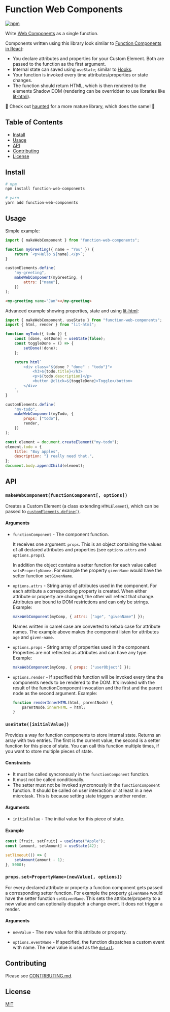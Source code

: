# Function Web Components

[![npm](https://img.shields.io/npm/v/function-web-components.svg)](https://www.npmjs.com/package/function-web-components)

Write [Web Components](https://developer.mozilla.org/en-US/docs/Web/Web_Components) as a single function.

Components written using this library look similar to [Function Components in React](https://reactjs.org/docs/components-and-props.html#function-and-class-components):

-   You declare attributes and properties for your Custom Element. Both are passed to the function as the first argument.
-   Internal state can saved using `useState`; similar to [Hooks](https://reactjs.org/docs/hooks-intro.html).
-   Your function is invoked every time attributes/properties or state changes.
-   The function should return HTML, which is then rendered to the elements Shadow DOM (rendering can be overridden to use libraries like [lit-html](https://github.com/Polymer/lit-html)).

📣 Check out [haunted](https://github.com/matthewp/haunted) for a more mature library, which does the same! 📣

## Table of Contents

-   [Install](#install)
-   [Usage](#usage)
-   [API](#api)
-   [Contributing](#contributing)
-   [License](#license)

## Install

```sh
# npm
npm install function-web-components

# yarn
yarn add function-web-components
```

## Usage

Simple example:

```js
import { makeWebComponent } from "function-web-components";

function myGreeting({ name = "You" }) {
    return `<p>Hello ${name}.</p>`;
}

customElements.define(
    "my-greeting",
    makeWebComponent(myGreeting, {
        attrs: ["name"],
    })
);
```

```html
<my-greeting name="Jan"></my-greeting>
```

Advanced example showing properties, state and using [lit-html](https://github.com/Polymer/lit-html):

```js
import { makeWebComponent, useState } from "function-web-components";
import { html, render } from "lit-html";

function myTodo({ todo }) {
    const [done, setDone] = useState(false);
    const toggleDone = () => {
        setDone(!done);
    };

    return html`
        <div class="${done ? "done" : "todo"}">
            <h3>${todo.title}</h3>
            <p>${todo.description}</p>
            <button @click=${toggleDone}>Toggle</button>
        </div>
    `;
}

customElements.define(
    "my-todo",
    makeWebComponent(myTodo, {
        props: ["todo"],
        render,
    })
);
```

```js
const element = document.createElement("my-todo");
element.todo = {
    title: "Buy apples",
    description: "I really need that.",
};
document.body.appendChild(element);
```

## API

### `makeWebComponent(functionComponent[, options])`

Creates a Custom Element (a class extending `HTMLElement`), which can be passed to [`customElements.define()`](https://developer.mozilla.org/en-US/docs/Web/API/CustomElementRegistry/define).

#### Arguments

-   `functionComponent` - The component function.

    It receives one argument: `props`. This is an object containing the values of all declared attributes and properties (see `options.attrs` and `options.props`).

    In addition the object contains a setter function for each value called `set<PropertyName>`. For example the property `givenName` would have the setter function `setGivenName`.

-   `options.attrs` - String array of attributes used in the component. For each attribute a corresponding property is created. When either attribute or property are changed, the other will reflect that change. Attributes are bound to DOM restrictions and can only be strings. Example:

    ```js
    makeWebComponent(myComp, { attrs: ["age", "givenName"] });
    ```

    Names written in camel case are converted to kebab case for attribute names. The example above makes the component listen for attributes `age` and `given-name`.

-   `options.props` - String array of properties used in the component. Properties are not reflected as attributes and can have any type. Example:

    ```js
    makeWebComponent(myComp, { props: ["userObject"] });
    ```

-   `options.render` - If specified this function will be invoked every time the components needs to be rendered to the DOM. It's invoked with the result of the functionComponent invocation and the first and the parent node as the second argument. Example:

    ```js
    function renderInnerHTML(html, parentNode) {
        parentNode.innerHTML = html;
    }
    ```

### `useState([initialValue])`

Provides a way for function components to store internal state. Returns an array with two entries. The first is the current value, the second is a setter function for this piece of state. You can call this function multiple times, if you want to store multiple pieces of state.

#### Constraints

-   It must be called syncronously in the `functionComponent` function.
-   It must not be called conditionally.
-   The setter must not be invoked syncronously in the `functionComponent` function. It should be called on user interaction or at least in a new microtask. This is because setting state triggers another render.

#### Arguments

-   `initialValue` - The initial value for this piece of state.

#### Example

```js
const [fruit, setFruit] = useState("Apple");
const [amount, setAmount] = useState(42);

setTimeout(() => {
    setAmount(amount - 1);
}, 5000);
```

### `props.set<PropertyName>(newValue[, options])`

For every declared attribute or property a function component gets passed a corresponding setter function. For example the property `givenName` would have the setter function `setGivenName`. This sets the attribute/property to a new value and can optionally dispatch a change event. It does not trigger a render.

#### Arguments

-   `newValue` - The new value for this attribute or property.

-   `options.eventName` - If specified, the function dispatches a custom event with name. The new value is used as the [`detail`](https://developer.mozilla.org/en-US/docs/Web/API/CustomEvent/detail).

## Contributing

Please see [CONTRIBUTING.md](CONTRIBUTING.md).

## License

[MIT](LICENSE)
